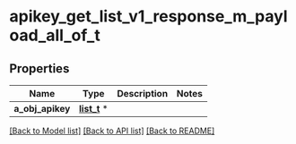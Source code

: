 # apikey_get_list_v1_response_m_payload_all_of_t

## Properties
Name | Type | Description | Notes
------------ | ------------- | ------------- | -------------
**a_obj_apikey** | [**list_t**](apikey_list_element.md) \* |  | 

[[Back to Model list]](../README.md#documentation-for-models) [[Back to API list]](../README.md#documentation-for-api-endpoints) [[Back to README]](../README.md)


